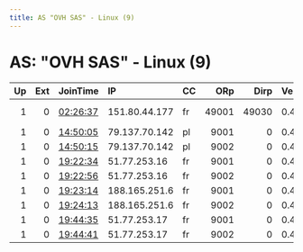 ```yaml
---
title: AS "OVH SAS" - Linux (9)
---
```


# AS: "OVH SAS" - Linux (9)

|   Up |   Ext | JoinTime                                                                                            | IP            | CC   |   ORp |   Dirp | Version   | Contact               | Nickname    |   eFamMembers |
|-----:|------:|:----------------------------------------------------------------------------------------------------|:--------------|:-----|------:|-------:|:----------|:----------------------|:------------|--------------:|
|    1 |     0 | [02:26:37](https://metrics.torproject.org/rs.html#details/12D9DA539F47A5591FD53D92BA9BDDF8889689EC) | 151.80.44.177 | fr   | 49001 |  49030 | 0.4.0.5   | tor-contactmpc@gie.im | TorRelayMPC |             1 |
|    1 |     0 | [14:50:05](https://metrics.torproject.org/rs.html#details/B43C9C3AEA4E0C522B7660A0937ECACF13E7DFDB) | 79.137.70.142 | pl   |  9001 |      0 | 0.4.0.5   | None                  | Unnamed     |             1 |
|    1 |     0 | [14:50:15](https://metrics.torproject.org/rs.html#details/B0B1B9F11ABC28ACC3394BCB74F9C918465EC84A) | 79.137.70.142 | pl   |  9002 |      0 | 0.4.0.5   | None                  | Unnamed     |             1 |
|    1 |     0 | [19:22:34](https://metrics.torproject.org/rs.html#details/047809AC0CCCC0DA79F05FC4233F3FC02FEB08E2) | 51.77.253.16  | fr   |  9001 |      0 | 0.4.0.5   | None                  | Unnamed     |             1 |
|    1 |     0 | [19:22:56](https://metrics.torproject.org/rs.html#details/9ED88B4B430E8E9E20BFDF8491152AA1B5D7A47A) | 51.77.253.16  | fr   |  9002 |      0 | 0.4.0.5   | None                  | Unnamed     |             1 |
|    1 |     0 | [19:23:14](https://metrics.torproject.org/rs.html#details/ED3C8F80C6CB7B4F5A8098FB11A4195D5038F7BD) | 188.165.251.6 | fr   |  9001 |      0 | 0.4.0.5   | None                  | Unnamed     |             1 |
|    1 |     0 | [19:24:13](https://metrics.torproject.org/rs.html#details/DBE04E033397C432D272879C9216BB5978B50260) | 188.165.251.6 | fr   |  9002 |      0 | 0.4.0.5   | None                  | Unnamed     |             1 |
|    1 |     0 | [19:44:35](https://metrics.torproject.org/rs.html#details/55E052021BC056EB653DC628F7C654ACD8BB429E) | 51.77.253.17  | fr   |  9001 |      0 | 0.4.0.5   | None                  | Unnamed     |             1 |
|    1 |     0 | [19:44:41](https://metrics.torproject.org/rs.html#details/E9385DDE0F44CB7FCA47FA4285AACFB30A0B5D6B) | 51.77.253.17  | fr   |  9002 |      0 | 0.4.0.5   | None                  | Unnamed     |             1 |
